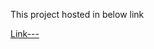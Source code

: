 <p>This project hosted in below link</p>
<a href="[https://vercel.com/avinash-kumars-projects-636525de/sadhana-projecr](https://sadhana-projecr.vercel.app/)" target=”_blank” >Link---</a>
